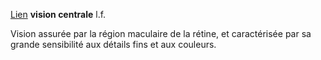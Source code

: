 
[Lien](https://www.academie-medecine.fr/le-dictionnaire/index.php?q=vision%20centrale#:~:text=vision%20centrale%20l.f.&text=Vision%20assur%C3%A9e%20par%20la%20r%C3%A9gion,d%C3%A9tails%20fins%20et%20aux%20couleurs.)
**vision centrale** l.f.

Vision assurée par la région maculaire de la rétine, et caractérisée par sa grande sensibilité aux détails fins et aux couleurs.